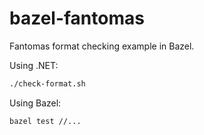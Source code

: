 # bazel-fantomas

Fantomas format checking example in Bazel.

Using .NET:

```bash
./check-format.sh
```

Using Bazel:

```bash
bazel test //...
```
